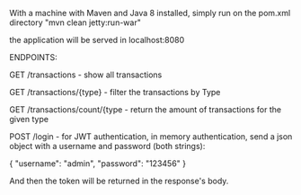 With a machine with Maven and Java 8 installed, simply run on the pom.xml directory "mvn clean jetty:run-war"

the application will be served in localhost:8080


ENDPOINTS:

GET /transactions - show all transactions

GET /transactions/{type} - filter the transactions by Type

GET /transactions/count/{type - return the amount of transactions for the given type


POST /login - for JWT authentication, in memory authentication, send a json object with a username and password (both strings):

{
    "username": "admin",
    "password": "123456"
}

And then the token will be returned in the response's body.